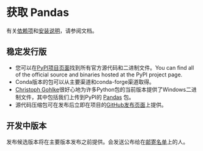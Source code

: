 # 获取 Pandas

有关[依赖项](http://Pandas.pydata.org/Pandas-docs/stable/install.html#dependencies)和[安装说明](http://Pandas.pydata.org/Pandas-docs/stable/install.html)，请参阅文档。

## 稳定发行版

- 您可以在[PyPI项目页面](https://pypi.org/project/Pandas/)找到所有官方源代码和二进制文件。You can find all of the official source and binaries hosted at the PyPI project page.
- Conda版本的包可以从主要渠道和conda-forge渠道取得。
- [Christoph Gohlke](http://www.lfd.uci.edu/~gohlke)很好心地为许多Python包的当前版本提供了Windows二进制文件，其中包括我们上传到PyPI的 [Pandas](http://www.lfd.uci.edu/~gohlke/pythonlibs/#Pandas) 包。
- 源代码压缩包可在发布后立即在项目的[GitHub发布页面](https://github.com/pydata/Pandas/releases)上提供。

## 开发中版本

发布候选版本将在主要版本发布之前提供。会发送公布给在[邮寄名单](https://mail.python.org/mailman/listinfo/Pandas-dev)上的人。